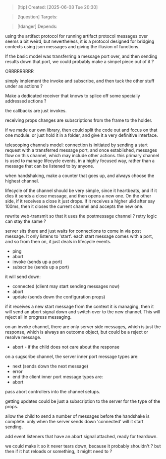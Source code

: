 
>[!tip] Created: [2025-06-03 Tue 20:30]

>[!question] Targets: 

>[!danger] Depends: 

using the artifact protocol for running artifact protocol messages over seems a bit weird, but nevertheless, it is a protocol designed for bridging contexts using json messages and giving the illusion of functions.

If the basic model was transferring a message port over, and then sending results down that port, we could probably make a simpel piece out of it ?

ORRRRRRRRR

simply implement the invoke and subscribe, and then tuck the other stuff under as actions ?


Make a dedicated receiver that knows to splice off some specially addressed actions ?

the callbacks are just invokes.

receiving props changes are subscriptions from the frame to the holder.

if we made our own library, then could split the code out and focus on that one module.
or just hold it in a folder, and give it a very definitive interface.

telescoping channels model:
connection is initiated by sending a start request with a transferred message port, and once established, messages flow on this channel, which may include other actions.
this primary channel is used to manage lifecycle events, in a highly focused way, rather than a message that can be listened to by anyone.

when handshaking, make a counter that goes up, and always choose the highest channel.

lifecycle of the channel should be very simple, since it heartbeats, and if it dies it sends a close message, and then opens a new one.
On the other side, if it receives a close it just drops.
If it receives a higher ulid after say 100ms, then it closes the current channel and accepts the new one.

rewrite web-transmit so that it uses the postmessage channel ?
retry logic can stay the same ?

server sits there and just waits for connections to come in via post message.  It only listens to 'start'.
each start message comes with a port, and so from then on, it just deals in lifecycle events.
- ping
- abort
- invoke (sends up a port)
- subscribe (sends up a port)

it will send down:
- connected (client may start sending messages now)
- abort
- update (sends down the configuration props)

if it receives a new start message from the context it is managing, then it will send an abort signal down and switch over to the new channel.  This will reject all in progress messaging.

on an invoke channel, there are only server side messages, which is just the response, which is always an outcome object, but could be a reject or resolve message.
 - abort - if the child does not care about the response
 
on a sugscribe channel, the server inner port message types are:
- next (sends down the next message)
- error
- end
the client inner port message types are:
- abort


pass abort controllers into the channel setups.

getting updates could be just a subscription to the server for the type of the props.

allow the child to send a number of messages before the handshake is complete.
only when the server sends down 'connected' will it start sending.

add event listeners that have an abort signal attached, ready for teardown.

we could make it so it never tears down, because it probably shouldn't ? but then if it hot reloads or something, it might need to ?


